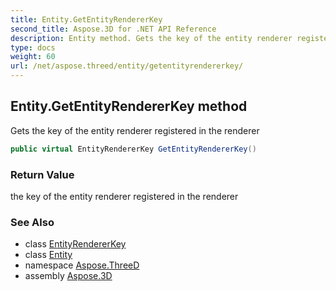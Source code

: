 ```yaml
---
title: Entity.GetEntityRendererKey
second_title: Aspose.3D for .NET API Reference
description: Entity method. Gets the key of the entity renderer registered in the renderer
type: docs
weight: 60
url: /net/aspose.threed/entity/getentityrendererkey/
---
```

## Entity.GetEntityRendererKey method

Gets the key of the entity renderer registered in the renderer

```csharp
public virtual EntityRendererKey GetEntityRendererKey()
```

### Return Value

the key of the entity renderer registered in the renderer

### See Also

* class [EntityRendererKey](../../../aspose.threed.render/entityrendererkey/)
* class [Entity](../)
* namespace [Aspose.ThreeD](../../entity/)
* assembly [Aspose.3D](../../../)


